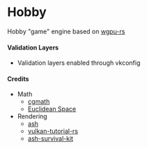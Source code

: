 # Hobby
Hobby "game" engine based on [wgpu-rs](https://github.com/gfx-rs/wgpu-rs)

#### Validation Layers
- Validation layers enabled through vkconfig

#### Credits
- Math
    - [cgmath](https://github.com/rustgd/cgmath)
    - [Euclidean Space](https://www.euclideanspace.com/)
- Rendering
    + [ash](https://github.com/MaikKlein/ash)
    + [vulkan-tutorial-rs](https://github.com/adrien-ben/vulkan-tutorial-rs)
    + [ash-survival-kit](https://github.com/christat/ash-survival-kit/tree/master/src)